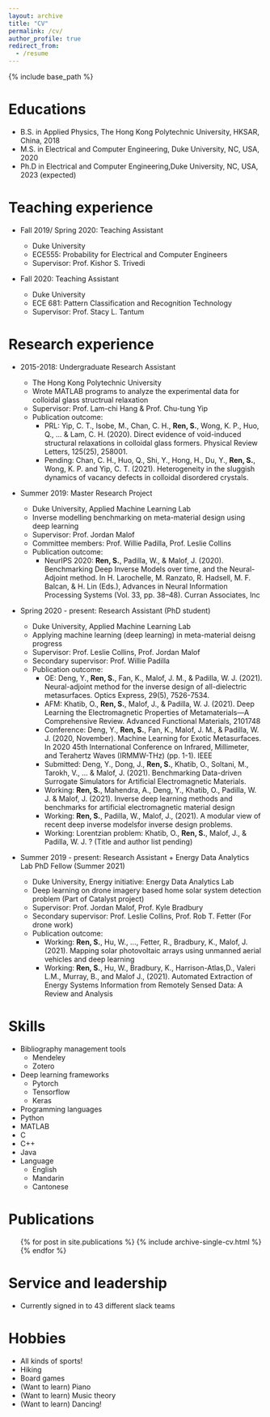 ```yaml
---
layout: archive
title: "CV"
permalink: /cv/
author_profile: true
redirect_from:
  - /resume
---
```


{% include base_path %}

Educations
======
* B.S. in Applied Physics, The Hong Kong Polytechnic University, HKSAR, China, 2018
* M.S. in Electrical and Computer Engineering, Duke University, NC, USA, 2020
* Ph.D in Electrical and Computer Engineering,Duke University, NC, USA, 2023 (expected)

Teaching experience
======
* Fall 2019/ Spring 2020: Teaching Assistant
  * Duke University
  * ECE555: Probability for Electrical and Computer Engineers
  * Supervisor: Prof. Kishor S. Trivedi 

* Fall 2020: Teaching Assistant
  * Duke University
  * ECE 681: Pattern Classification and Recognition Technology
  * Supervisor: Prof. Stacy L. Tantum

Research experience
======
* 2015-2018: Undergraduate Research Assistant
  * The Hong Kong Polytechnic University
  * Wrote MATLAB programs to analyze the experimental data for colloidal glass structrual relaxation
  * Supervisor: Prof. Lam-chi Hang & Prof. Chu-tung Yip
  * Publication outcome:
    * PRL: Yip, C. T., Isobe, M., Chan, C. H., **Ren, S.**, Wong, K. P., Huo, Q., ... & Lam, C. H. (2020). Direct evidence of void-induced structural relaxations in colloidal glass formers. Physical Review Letters, 125(25), 258001.
    * Pending: Chan, C. H., Huo, Q., Shi, Y., Hong, H., Du, Y., **Ren, S.**, Wong, K. P. and Yip, C. T. (2021). Heterogeneity in the sluggish dynamics of vacancy defects in colloidal disordered crystals.

* Summer 2019: Master Research Project
  * Duke University, Applied Machine Learning Lab
  * Inverse modelling benchmarking on meta-material design using deep learning
  * Supervisor: Prof. Jordan Malof
  * Committee members: Prof. Willie Padilla, Prof. Leslie Collins
  * Publication outcome:
    * NeurIPS 2020: **Ren, S.**, Padilla, W., & Malof, J. (2020). Benchmarking Deep Inverse Models over time, and the Neural-Adjoint method. In H. Larochelle, M. Ranzato, R. Hadsell, M. F. Balcan, & H. Lin (Eds.), Advances in Neural Information Processing Systems (Vol. 33, pp. 38–48). Curran Associates, Inc

* Spring 2020 - present: Research Assistant (PhD student)
  * Duke University, Applied Machine Learning Lab 
  * Applying machine learning (deep learning) in meta-material deisng progress
  * Supervisor: Prof. Leslie Collins, Prof. Jordan Malof
  * Secondary supervisor: Prof. Willie Padilla
  * Publication outcome:
    * OE: Deng, Y., **Ren, S.**, Fan, K., Malof, J. M., & Padilla, W. J. (2021). Neural-adjoint method for the inverse design of all-dielectric metasurfaces. Optics Express, 29(5), 7526-7534.
    * AFM: Khatib, O., **Ren, S.**, Malof, J., & Padilla, W. J. (2021). Deep Learning the Electromagnetic Properties of Metamaterials—A Comprehensive Review. Advanced Functional Materials, 2101748
    * Conference: Deng, Y., **Ren, S.**, Fan, K., Malof, J. M., & Padilla, W. J. (2020, November). Machine Learning for Exotic Metasurfaces. In 2020 45th International Conference on Infrared, Millimeter, and Terahertz Waves (IRMMW-THz) (pp. 1-1). IEEE
    * Submitted: Deng, Y., Dong, J., **Ren, S.**, Khatib, O., Soltani, M., Tarokh, V., ... & Malof, J. (2021). Benchmarking Data-driven Surrogate Simulators for Artificial Electromagnetic Materials.
    * Working: **Ren, S.**, Mahendra, A., Deng, Y., Khatib, O., Padilla, W. J. & Malof, J. (2021). Inverse deep learning methods and benchmarks for artificial electromagnetic material design
    * Working: **Ren, S.**, Padilla, W., Malof, J., (2021). A modular view of recent deep inverse modelsfor inverse design problems.
    * Working: Lorentzian problem: Khatib, O., **Ren, S.**, Malof, J., & Padilla, W. J. ? (Title and author list pending)

* Summer 2019 - present: Research Assistant + Energy Data Analytics Lab PhD Fellow (Summer 2021)
  * Duke University, Energy initiative: Energy Data Analytics Lab
  * Deep learning on drone imagery based home solar system detection problem (Part of Catalyst project)
  * Supervisor: Prof. Jordan Malof, Prof. Kyle Bradbury
  * Secondary supervisor: Prof. Leslie Collins, Prof. Rob T. Fetter (For drone work)
  * Publication outcome:
    * Working: **Ren, S.**, Hu, W., ..., Fetter, R., Bradbury, K., Malof, J. (2021). Mapping solar photovoltaic arrays using unmanned aerial vehicles and deep learning
    * Working: **Ren, S.**, Hu, W., Bradbury, K., Harrison-Atlas,D., Valeri L.M., Murray, B., and Malof J., (2021). Automated Extraction of Energy Systems Information from Remotely Sensed Data: A Review and Analysis


Skills
======
* Bibliography management tools
  * Mendeley
  * Zotero
* Deep learning frameworks
  * Pytorch
  * Tensorflow
  * Keras
*  Programming languages
  * Python
  * MATLAB
  * C
  * C++
  * Java
* Language
  * English
  * Mandarin
  * Cantonese

Publications
======
  <ul>{% for post in site.publications %}
    {% include archive-single-cv.html %}
  {% endfor %}</ul>


Service and leadership
======
* Currently signed in to 43 different slack teams
  

Hobbies
======
* All kinds of sports!
* Hiking
* Board games
* (Want to learn) Piano
* (Want to learn) Music theory
* (Want to learn) Dancing!
